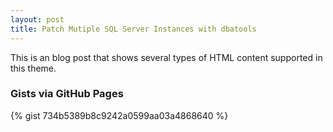 ```yaml
---
layout: post
title: Patch Mutiple SQL Server Instances with dbatools
---
```



<div class="message">
  This is an  blog post that shows several types of HTML content supported in this theme.
</div>


### Gists via GitHub Pages



{% gist 734b5389b8c9242a0599aa03a4868640 %}



